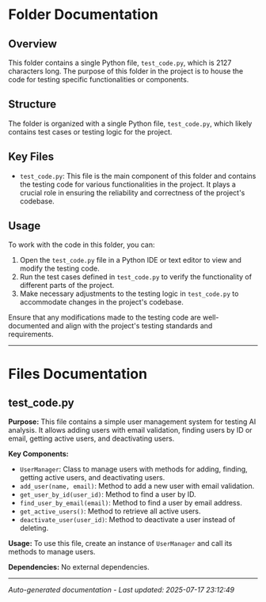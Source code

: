 # Folder Documentation

## Overview
This folder contains a single Python file, `test_code.py`, which is 2127 characters long. The purpose of this folder in the project is to house the code for testing specific functionalities or components.

## Structure
The folder is organized with a single Python file, `test_code.py`, which likely contains test cases or testing logic for the project.

## Key Files
- `test_code.py`: This file is the main component of this folder and contains the testing code for various functionalities in the project. It plays a crucial role in ensuring the reliability and correctness of the project's codebase.

## Usage
To work with the code in this folder, you can:
1. Open the `test_code.py` file in a Python IDE or text editor to view and modify the testing code.
2. Run the test cases defined in `test_code.py` to verify the functionality of different parts of the project.
3. Make necessary adjustments to the testing logic in `test_code.py` to accommodate changes in the project's codebase.

Ensure that any modifications made to the testing code are well-documented and align with the project's testing standards and requirements.

---

# Files Documentation

## test_code.py

**Purpose:** This file contains a simple user management system for testing AI analysis. It allows adding users with email validation, finding users by ID or email, getting active users, and deactivating users.

**Key Components:**
- `UserManager`: Class to manage users with methods for adding, finding, getting active users, and deactivating users.
- `add_user(name, email)`: Method to add a new user with email validation.
- `get_user_by_id(user_id)`: Method to find a user by ID.
- `find_user_by_email(email)`: Method to find a user by email address.
- `get_active_users()`: Method to retrieve all active users.
- `deactivate_user(user_id)`: Method to deactivate a user instead of deleting.

**Usage:** To use this file, create an instance of `UserManager` and call its methods to manage users.

**Dependencies:** No external dependencies.

---
*Auto-generated documentation - Last updated: 2025-07-17 23:12:49*
